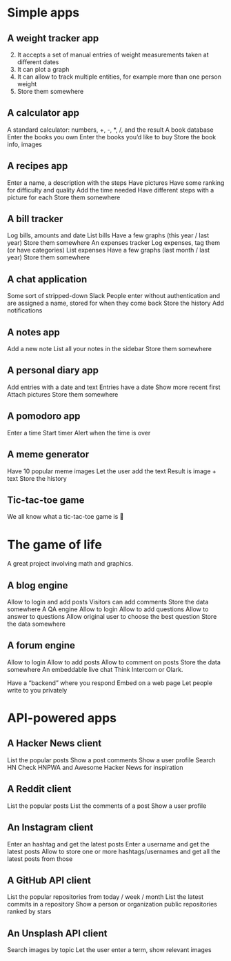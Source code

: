 # Simple apps
## A weight tracker app
2. It accepts a set of manual entries of weight measurements taken at different dates
3. It can plot a graph
4. It can allow to track multiple entities, for example more than one person weight
5. Store them somewhere

## A calculator app
A standard calculator: numbers, +, -, *, /, and the result
A book database
Enter the books you own
Enter the books you’d like to buy
Store the book info, images

## A recipes app
Enter a name, a description with the steps
Have pictures
Have some ranking for difficulty and quality
Add the time needed
Have different steps with a picture for each
Store them somewhere

## A bill tracker
Log bills, amounts and date
List bills
Have a few graphs (this year / last year)
Store them somewhere
An expenses tracker
Log expenses, tag them (or have categories)
List expenses
Have a few graphs (last month / last year)
Store them somewhere

## A chat application
Some sort of stripped-down Slack
People enter without authentication and are assigned a name, stored for when they come back
Store the history
Add notifications

## A notes app
Add a new note
List all your notes in the sidebar
Store them somewhere

## A personal diary app
Add entries with a date and text
Entries have a date
Show more recent first
Attach pictures
Store them somewhere

## A pomodoro app
Enter a time
Start timer
Alert when the time is over

## A meme generator
Have 10 popular meme images
Let the user add the text
Result is image + text
Store the history

## Tic-tac-toe game
We all know what a tic-tac-toe game is 🙂

# The game of life
A great project involving math and graphics.

## A blog engine
Allow to login and add posts
Visitors can add comments
Store the data somewhere
A QA engine
Allow to login
Allow to add questions
Allow to answer to questions
Allow original user to choose the best question
Store the data somewhere

## A forum engine
Allow to login
Allow to add posts
Allow to comment on posts
Store the data somewhere
An embeddable live chat
Think Intercom or Olark.

Have a “backend” where you respond
Embed on a web page
Let people write to you privately

# API-powered apps
## A Hacker News client
List the popular posts
Show a post comments
Show a user profile
Search HN
Check HNPWA and Awesome Hacker News for inspiration

## A Reddit client
List the popular posts
List the comments of a post
Show a user profile
## An Instagram client
Enter an hashtag and get the latest posts
Enter a username and get the latest posts
Allow to store one or more hashtags/usernames and get all the latest posts from those
## A GitHub API client
List the popular repositories from today / week / month
List the latest commits in a repository
Show a person or organization public repositories ranked by stars
## An Unsplash API client
Search images by topic
Let the user enter a term, show relevant images